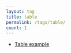 ```yaml
---
layout: tag
title: table
permalink: /tags/table/
count: 1
---
```


- [Table example](/jekyll-theme-yat/example/2017/12/15/table-example.html)
